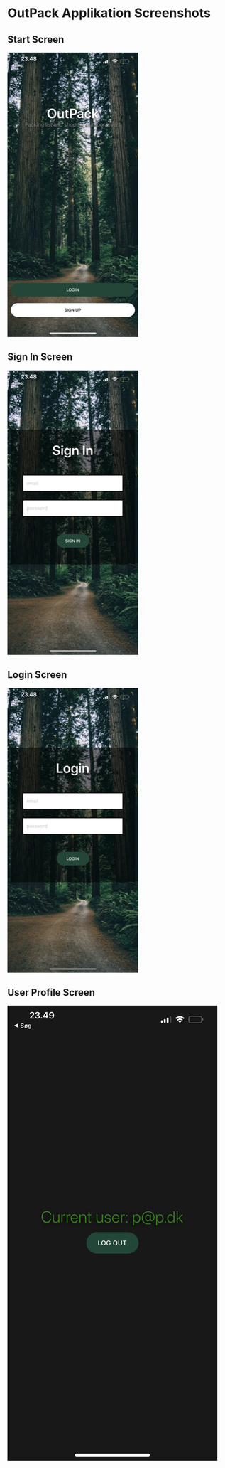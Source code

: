 # OutPack Applikation Screenshots

## Start Screen
![](assets/Start.png)

## Sign In Screen
![](assets/SignIn.png)

## Login Screen
![](assets/Login.png)

## User Profile Screen
![](assets/Profile.png)